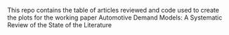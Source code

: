 This repo contains the table of articles reviewed and code used to create the plots for the working paper Automotive Demand Models: A Systematic Review of the State of the Literature
